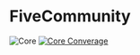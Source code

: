 # FiveCommunity

![Core](https://github.com/FiveTrpg/FiveCommunity/workflows/Core/badge.svg)
[![Core Converage](https://codecov.io/gh/FiveTrpg/FiveCommunity/branch/main/graph/badge.svg?token=9LEYC9VCQE)](https://codecov.io/gh/FiveTrpg/FiveCommunity)